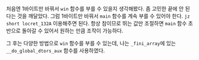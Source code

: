 처음엔 1바이트만 바꿔서 `win` 함수를 부를 수 있을지 생각해봤다. 좀 고민한 끝에 안 된다는 것을 깨달았다.
그럼 1바이트만 바꿔서 `main` 함수를 계속 부를 수 있어야 한다.
`jz      short locret_132A`
이용해주면 된다. 항상 참이므로 뛰는 값만 조절하면 `main` 함수 초반으로 돌아갈 수 있어서 원하는 만큼 조작이 가능하다.

그 후는 다양한 방법으로 `win` 함수를 부를 수 있는데, 나는 `_fini_array`에 있는 `__do_global_dtors_aux` 함수를 사용하였다.
